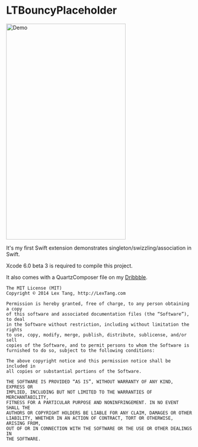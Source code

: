 # LTBouncyPlaceholder

<img src="https://cloud.githubusercontent.com/assets/219689/3242824/e3d3f00e-f14f-11e3-8028-08327d011499.gif" width="322" height="581" alt="Demo"/>

It's my first Swift extension demonstrates singleton/swizzling/association in Swift.

Xcode 6.0 beta 3 is required to compile this project.

It also comes with a QuartzComposer file on my <a href="https://dribbble.com/shots/1571790-Bouncy-placeholder">Dribbble</a>.

```
The MIT License (MIT)
Copyright © 2014 Lex Tang, http://LexTang.com

Permission is hereby granted, free of charge, to any person obtaining a copy
of this software and associated documentation files (the “Software”), to deal
in the Software without restriction, including without limitation the rights
to use, copy, modify, merge, publish, distribute, sublicense, and/or sell
copies of the Software, and to permit persons to whom the Software is
furnished to do so, subject to the following conditions:

The above copyright notice and this permission notice shall be included in
all copies or substantial portions of the Software.

THE SOFTWARE IS PROVIDED “AS IS”, WITHOUT WARRANTY OF ANY KIND, EXPRESS OR
IMPLIED, INCLUDING BUT NOT LIMITED TO THE WARRANTIES OF MERCHANTABILITY,
FITNESS FOR A PARTICULAR PURPOSE AND NONINFRINGEMENT. IN NO EVENT SHALL THE
AUTHORS OR COPYRIGHT HOLDERS BE LIABLE FOR ANY CLAIM, DAMAGES OR OTHER
LIABILITY, WHETHER IN AN ACTION OF CONTRACT, TORT OR OTHERWISE, ARISING FROM,
OUT OF OR IN CONNECTION WITH THE SOFTWARE OR THE USE OR OTHER DEALINGS IN
THE SOFTWARE.
```
